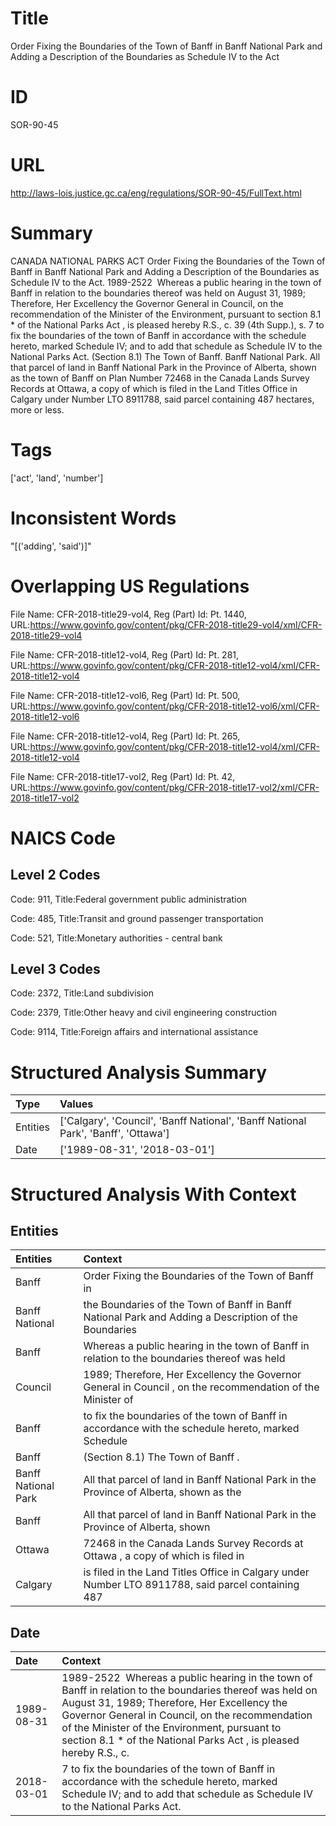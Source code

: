# Title
Order Fixing the Boundaries of the Town of Banff in Banff National Park and Adding a Description of the Boundaries as Schedule IV to the Act


# ID
SOR-90-45

# URL
http://laws-lois.justice.gc.ca/eng/regulations/SOR-90-45/FullText.html


# Summary
CANADA NATIONAL PARKS ACT Order Fixing the Boundaries of the Town of Banff in Banff National Park and Adding a Description of the Boundaries as Schedule IV to the Act. 1989-2522  Whereas a public hearing in the town of Banff in relation to the boundaries thereof was held on August 31, 1989; Therefore, Her Excellency the Governor General in Council, on the recommendation of the Minister of the Environment, pursuant to section 8.1 *  of the  National Parks Act , is pleased hereby R.S., c.
39 (4th Supp.), s.
7 to fix the boundaries of the town of Banff in accordance with the schedule hereto, marked Schedule IV; and to add that schedule as Schedule IV to the National Parks Act.
(Section 8.1) The Town of Banff.
Banff National Park.
All that parcel of land in Banff National Park in the Province of Alberta, shown as the town of Banff on Plan Number 72468 in the Canada Lands Survey Records at Ottawa, a copy of which is filed in the Land Titles Office in Calgary under Number LTO 8911788, said parcel containing 487 hectares, more or less.


# Tags
['act', 'land', 'number']


# Inconsistent Words
"[('adding', 'said')]"


# Overlapping US Regulations
File Name: CFR-2018-title29-vol4, Reg (Part) Id: Pt. 1440, URL:https://www.govinfo.gov/content/pkg/CFR-2018-title29-vol4/xml/CFR-2018-title29-vol4

File Name: CFR-2018-title12-vol4, Reg (Part) Id: Pt. 281, URL:https://www.govinfo.gov/content/pkg/CFR-2018-title12-vol4/xml/CFR-2018-title12-vol4

File Name: CFR-2018-title12-vol6, Reg (Part) Id: Pt. 500, URL:https://www.govinfo.gov/content/pkg/CFR-2018-title12-vol6/xml/CFR-2018-title12-vol6

File Name: CFR-2018-title12-vol4, Reg (Part) Id: Pt. 265, URL:https://www.govinfo.gov/content/pkg/CFR-2018-title12-vol4/xml/CFR-2018-title12-vol4

File Name: CFR-2018-title17-vol2, Reg (Part) Id: Pt. 42, URL:https://www.govinfo.gov/content/pkg/CFR-2018-title17-vol2/xml/CFR-2018-title17-vol2




# NAICS Code
## Level 2 Codes
Code: 911, Title:Federal government public administration

Code: 485, Title:Transit and ground passenger transportation

Code: 521, Title:Monetary authorities - central bank




## Level 3 Codes
Code: 2372, Title:Land subdivision

Code: 2379, Title:Other heavy and civil engineering construction

Code: 9114, Title:Foreign affairs and international assistance







# Structured Analysis Summary
| Type     | Values                                                                             |
|:---------|:-----------------------------------------------------------------------------------|
| Entities | ['Calgary', 'Council', 'Banff National', 'Banff National Park', 'Banff', 'Ottawa'] |
| Date     | ['1989-08-31', '2018-03-01']                                                       |


# Structured Analysis With Context
 


## Entities
| Entities            | Context                                                                                                    |
|:--------------------|:-----------------------------------------------------------------------------------------------------------|
| Banff               | Order Fixing the Boundaries of the Town of Banff  in                                                       |
| Banff National      | the Boundaries of the Town of Banff in Banff National Park and Adding a Description of the Boundaries      |
| Banff               | Whereas a public hearing in the town of Banff in relation to the boundaries thereof was held               |
| Council             | 1989; Therefore, Her Excellency the Governor General in Council , on the recommendation of the Minister of |
| Banff               | to fix the boundaries of the town of Banff in accordance with the schedule hereto, marked Schedule         |
| Banff               | (Section 8.1) The Town of  Banff .                                                                         |
| Banff National Park | All that parcel of land in  Banff National Park in the Province of Alberta, shown as the                   |
| Banff               | All that parcel of land in  Banff National Park in the Province of Alberta, shown                          |
| Ottawa              | 72468 in the Canada Lands Survey Records at Ottawa , a copy of which is filed in                           |
| Calgary             | is filed in the Land Titles Office in Calgary under Number LTO 8911788, said parcel containing 487         |


## Date
| Date       | Context                                                                                                                                                                                                                                                                                                                             |
|:-----------|:------------------------------------------------------------------------------------------------------------------------------------------------------------------------------------------------------------------------------------------------------------------------------------------------------------------------------------|
| 1989-08-31 | 1989-2522  Whereas a public hearing in the town of Banff in relation to the boundaries thereof was held on August 31, 1989; Therefore, Her Excellency the Governor General in Council, on the recommendation of the Minister of the Environment, pursuant to section 8.1 *  of the  National Parks Act , is pleased hereby R.S., c. |
| 2018-03-01 | 7 to fix the boundaries of the town of Banff in accordance with the schedule hereto, marked Schedule IV; and to add that schedule as Schedule IV to the National Parks Act.                                                                                                                                                         |


